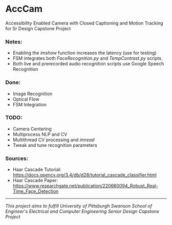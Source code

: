 # AccCam
Accessibility Enabled Camera with Closed Captioning and Motion Tracking for Sr Design Capstone Project

### Notes:
- Enabling the *imshow* function increases the latency (use for testing)
- FSM integrates both *FaceRecognition.py* and *TempContrast.py* scripts.
- Both live and prerecorded audio recognition scripts use Google Speech Recognition

### Done:
- Image Recognition
- Optical Flow
- FSM Integration

### TODO:
- Camera Centering
- Multiprocess NLP and CV
- Multithread CV processing and *imread*
- Tweak and tune recognition parameters

### Sources:
- Haar Cascade Tutorial: https://docs.opencv.org/3.4/db/d28/tutorial_cascade_classifier.html
- Haar Cascade Paper: https://www.researchgate.net/publication/220660094_Robust_Real-Time_Face_Detection

---

*This project aims to fulfill University of Pittsburgh Swanson School of Engineer's Electrical and Computer Engineering Senior Design Capstone Project*